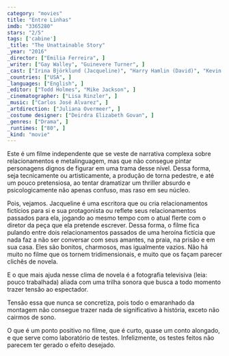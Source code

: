 ```yaml
---
category: "movies"
title: "Entre Linhas"
imdb: "3365280"
stars: "2/5"
tags: ['cabine']
_title: "The Unattainable Story"
_year: "2016"
_director: ["Emilia Ferreira", ]
_writer: ["Gay Walley", "Guinevere Turner", ]
_cast: ["Irina Björklund (Jacqueline)", "Harry Hamlin (David)", "Kevin Kilner (Peter)", "Edoardo Ballerini (Skene)", "Caprice Benedetti (Annette)", "Margot Bingham (Alma)", "Ewa Da Cruz (Annick)", "Lukas Hassel (Stefka)", "Benjamin Eakeley (Teacher)", ]
_countries: ["USA", ]
_languages: ["English", ]
_editor: ["Todd Holmes", "Mike Jackson", ]
_cinematographer: ["Lisa Rinzler", ]
_music: ["Carlos José Alvarez", ]
_artdirection: ["Juliana Overmeer", ]
_costume designer: ["Deirdra Elizabeth Govan", ]
_genres: ["Drama", ]
_runtimes: ["80", ]
_kind: "movie"
---
```


Este é um filme independente que se veste de narrativa complexa sobre relacionamentos e metalinguagem, mas que não consegue pintar personagens dignos de figurar em uma trama desse nível. Dessa forma, seja tecnicamente ou artisticamente, a produção de torna pedestre, e até um pouco pretensiosa, ao tentar dramatizar um thriller absurdo e psicologicamente não apenas confuso, mas raso em seu núcleo.

Pois, vejamos. Jacqueline é uma escritora que ou cria relacionamentos fictícios para si e sua protagonista ou reflete seus relacionamentos passados para ela, jogando ao mesmo tempo com o atual flerte com o diretor da peça que ela pretende escrever. Dessa forma, o filme fica pulando entre dois relacionamentos passados de uma heroína fictícia que nada faz a não ser conversar com seus amantes, na praia, na prisão e em sua casa. Eles são bonitos, charmosos, mas igualmente vazios. Não há muito no filme que os tornem tridimensionais, e muito que os façam parecer clichês de novela.

E o que mais ajuda nesse clima de novela é a fotografia televisiva (leia: pouco trabalhada) aliada com uma trilha sonora que busca a todo momento trazer tensão ao espectador.

Tensão essa que nunca se concretiza, pois todo o emaranhado da montagem não consegue trazer nada de significativo à história, exceto não cairmos de sono.

O que é um ponto positivo no filme, que é curto, quase um conto alongado, e que serve como laboratório de testes. Infelizmente, os testes feitos não parecem ter gerado o efeito desejado.
